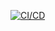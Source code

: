 [![CI/CD](https://github.com/Mikhail4ch/React-group-project/actions/workflows/node.js.yml/badge.svg)](https://github.com/Mikhail4ch/React-group-project/actions/workflows/node.js.yml)
